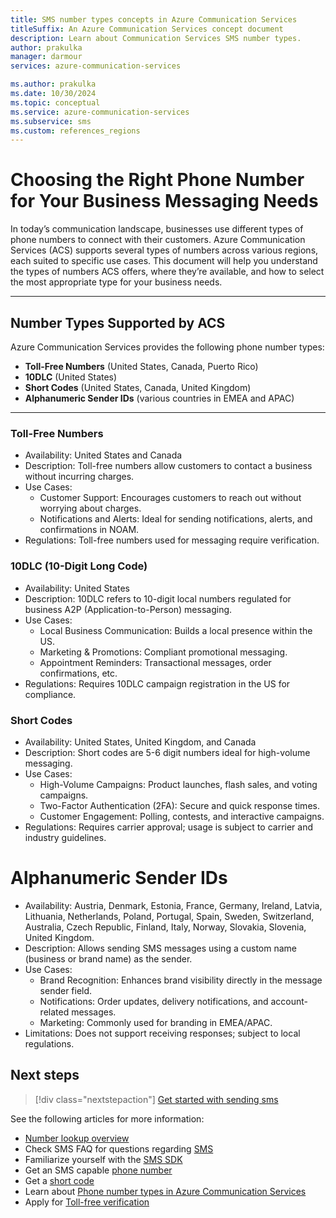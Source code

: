 ```yaml
---
title: SMS number types concepts in Azure Communication Services
titleSuffix: An Azure Communication Services concept document
description: Learn about Communication Services SMS number types.
author: prakulka
manager: darmour
services: azure-communication-services

ms.author: prakulka
ms.date: 10/30/2024
ms.topic: conceptual
ms.service: azure-communication-services
ms.subservice: sms
ms.custom: references_regions
---
```


# Choosing the Right Phone Number for Your Business Messaging Needs

In today’s communication landscape, businesses use different types of phone numbers to connect with their customers. Azure Communication Services (ACS) supports several types of numbers across various regions, each suited to specific use cases. This document will help you understand the types of numbers ACS offers, where they’re available, and how to select the most appropriate type for your business needs.

---

## Number Types Supported by ACS

Azure Communication Services provides the following phone number types:

- **Toll-Free Numbers** (United States, Canada, Puerto Rico)
- **10DLC** (United States)
- **Short Codes** (United States, Canada, United Kingdom)
- **Alphanumeric Sender IDs** (various countries in EMEA and APAC)

---

### Toll-Free Numbers


- Availability: United States and Canada
- Description: Toll-free numbers allow customers to contact a business without incurring charges.
- Use Cases:
  - Customer Support: Encourages customers to reach out without worrying about charges.
   - Notifications and Alerts: Ideal for sending notifications, alerts, and confirmations in NOAM.
- Regulations: Toll-free numbers used for messaging require verification.

### 10DLC (10-Digit Long Code)

- Availability: United States
- Description: 10DLC refers to 10-digit local numbers regulated for business A2P (Application-to-Person) messaging.
- Use Cases:
   - Local Business Communication: Builds a local presence within the US.
   - Marketing & Promotions: Compliant promotional messaging.
   - Appointment Reminders: Transactional messages, order confirmations, etc.
- Regulations: Requires 10DLC campaign registration in the US for compliance.

### Short Codes

- Availability: United States, United Kingdom, and Canada
- Description: Short codes are 5-6 digit numbers ideal for high-volume messaging.
- Use Cases:
   - High-Volume Campaigns: Product launches, flash sales, and voting campaigns.
   - Two-Factor Authentication (2FA): Secure and quick response times.
   - Customer Engagement: Polling, contests, and interactive campaigns.
- Regulations: Requires carrier approval; usage is subject to carrier and industry guidelines.

# Alphanumeric Sender IDs
- Availability: Austria, Denmark, Estonia, France, Germany, Ireland, Latvia, Lithuania, Netherlands, Poland,
             Portugal, Spain, Sweden, Switzerland, Australia, Czech Republic, Finland, Italy, Norway,
              Slovakia, Slovenia, United Kingdom.
- Description: Allows sending SMS messages using a custom name (business or brand name) as the sender.
- Use Cases:
   - Brand Recognition: Enhances brand visibility directly in the message sender field.
   - Notifications: Order updates, delivery notifications, and account-related messages.
   - Marketing: Commonly used for branding in EMEA/APAC.
- Limitations: Does not support receiving responses; subject to local regulations.

## Next steps

> [!div class="nextstepaction"]
> [Get started with sending sms](../../quickstarts/sms/send.md)

See the following articles for more information:

- [Number lookup overview](../../concepts/numbers/number-lookup-concept.md)
- Check SMS FAQ for questions regarding [SMS](../sms/sms-faq.md)
- Familiarize yourself with the [SMS SDK](../sms/sdk-features.md)
- Get an SMS capable [phone number](../../quickstarts/telephony/get-phone-number.md)
- Get a [short code](../../quickstarts/sms/apply-for-short-code.md)
- Learn about [Phone number types in Azure Communication Services](../telephony/plan-solution.md)
- Apply for [Toll-free verification](./sms-faq.md#toll-free-verification)
